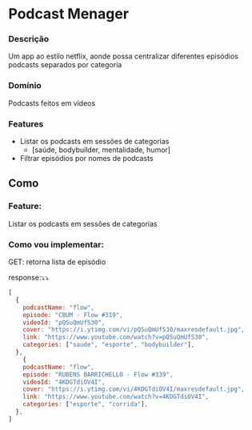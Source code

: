 # Podcast Menager

### Descrição

Um app ao estilo netflix, aonde possa centralizar diferentes episódios podcasts separados por categoria

### Domínio

Podcasts feitos em vídeos

### Features

- Listar os podcasts em sessões de categorias
  - [saúde, bodybuilder, mentalidade, humor]
- Filtrar episódios por nomes de podcasts

## Como

### Feature:

Listar os podcasts em sessões de categorias

### Como vou implementar:

GET: retorna lista de episódio

response:⤵️⤵
```js
[
  {
    podcastName: "flow",
    episode: "CBUM - Flow #319",
    videoId: "pQSuQmUfS30",
    cover: "https://i.ytimg.com/vi/pQSuQmUfS30/maxresdefault.jpg",
    link: "https://www.youtube.com/watch?v=pQSuQmUfS30",
    categories: ["saude", "esporte", "bodybuilder"],
  },
    {
    podcastName: "flow",
    episode: "RUBENS BARRICHELLO - Flow #339",
    videoId: "4KDGTdiOV4I",
    cover: "https://i.ytimg.com/vi/4KDGTdiOV4I/maxresdefault.jpg",
    link: "https://www.youtube.com/watch?v=4KDGTdiOV4I",
    categories: ["esporte", "corrida"],
  },
]
```
